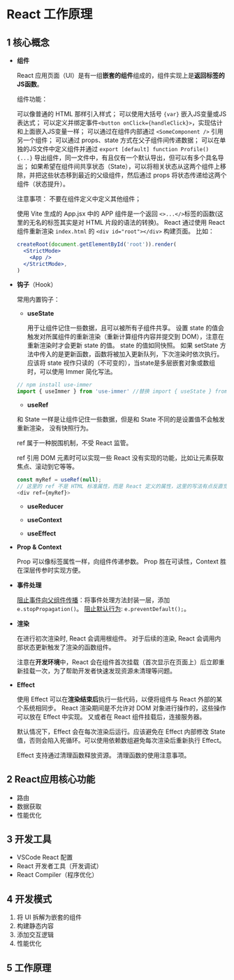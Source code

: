 # React 工作原理

## 1 核心概念

+ **组件**

  React 应用页面（UI）是有一组**嵌套的组件**组成的，组件实现上是**返回标签的JS函数**。

  组件功能：
  
  可以像普通的 HTML 那样引入样式；
  可以使用大括号 `{var}` 嵌入JS变量或JS表达式；
  可以定义并绑定事件`<button onClick={handleClick}>`，实现估计和上面嵌入JS变量一样；
  可以通过在组件内部通过 `<SomeComponent />` 引用另一个组件；
  可以通过 props、state 方式在父子组件间传递数据；
  可以在单独的JS文件中定义组件并通过 `export [default] function Profile() {...}` 导出组件，同一文件中，有且仅有一个默认导出，但可以有多个具名导出；
  如果希望在组件间共享状态（State），可以将相关状态从这两个组件上移除，并把这些状态移到最近的父级组件，然后通过 props 将状态传递给这两个组件（状态提升）。

  注意事项：
  不要在组件定义中定义其他组件；

  使用 Vite 生成的 App.jsx 中的 APP 组件是一个返回 `<>...</>`标签的函数(这里的无名的标签其实是对 HTML 片段的语法的转换)。
  React 通过使用 React 组件重新渲染 `index.html` 的 `<div id="root"></div>` 构建页面。
  比如：

  ```jsx
  createRoot(document.getElementById('root')).render(
    <StrictMode>
	  <App />
    </StrictMode>,
  )
  ```

+ **钩子**（Hook）

  常用内置钩子：

  + **useState**

    用于让组件记住一些数据，且可以被所有子组件共享。
    设置 state 的值会触发对所属组件的重新渲染（重新计算组件内容并提交到 DOM），注意在重新渲染时才会更新 state 的值。
    state 的值如同快照。
    如果 setState 方法中传入的是更新函数，函数将被加入更新队列，下次渲染时依次执行。
    应该将 state 视作只读的（不可变的），当state是多层嵌套对象或数组时，可以使用 Immer 简化写法。

  ```javascript
  // npm install use-immer
  import { useImmer } from 'use-immer' //替换 import { useState } from 'react'
  ```

  + **useRef**

  和 State 一样是让组件记住一些数据，但是和 State 不同的是设置值不会触发重新渲染， 没有快照行为。

  ref 属于一种脱围机制，不受 React 监管。

  ref 引用 DOM 元素时可以实现一些 React 没有实现的功能，比如让元素获取焦点、滚动到它等等。

  ```js
  const myRef = useRef(null);
  // 这里的 ref 不是 HTML 标准属性，而是 React 定义的属性，这里的写法有点反直觉，其实是将 div 对象的引用赋值给 myRef
  <div ref={myRef}>
  ```

  + **useReducer**

  + **useContext**

  + **useEffect**

+ **Prop & Context**

  Prop 可以像标签属性一样，向组件传递参数。
  Prop 胜在可读性，Context 胜在深层传参时实现方便。

+ **事件处理**

  [阻止事件向父组件传播](https://zh-hans.react.dev/learn/responding-to-events#stopping-propagation)：将事件处理方法封装一层，添加 `e.stopPropagation()`。
  [阻止默认行为](https://zh-hans.react.dev/learn/responding-to-events#preventing-default-behavior): `e.preventDefault();`。
  
+ **渲染**

  在进行初次渲染时, React 会调用根组件。
  对于后续的渲染, React 会调用内部状态更新触发了渲染的函数组件。

  注意在**开发环境**中，React 会在组件首次挂载（首次显示在页面上）后立即重新挂载一次，为了帮助开发者快速发现资源未清理等问题。

+ **Effect**

  使用 Effect 可以在**渲染结束后**执行一些代码，以便将组件与 React 外部的某个系统相同步。
  React 渲染期间是不允许对 DOM 对象进行操作的，这些操作可以放在 Effect 中实现。
  又或者在 React 组件挂载后，连接服务器。

  默认情况下，Effect 会在每次渲染后运行。应该避免在 Effect 内部修改 State 值，否则会陷入死循环。可以使用依赖数组避免每次渲染后重新执行 Effect。

  Effect 支持通过清理函数释放资源。
  清理函数的使用注意事项。

## 2 React应用核心功能

+ 路由
+ 数据获取
+ 性能优化

## 3 开发工具

+ VSCode React 配置 
+ React 开发者工具（开发调试）
+ React Compiler（程序优化）
## 4 开发模式

1. 将 UI 拆解为嵌套的组件
2. 构建静态内容
3. 添加交互逻辑
4. 性能优化

## 5 工作原理

